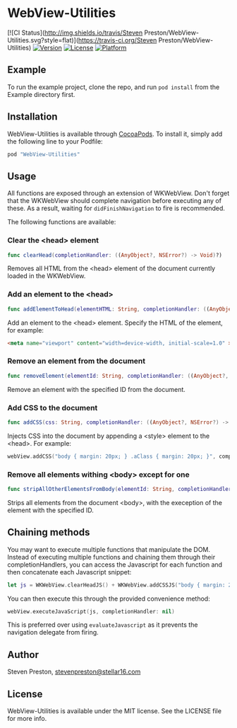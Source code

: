 # WebView-Utilities

[![CI Status](http://img.shields.io/travis/Steven Preston/WebView-Utilities.svg?style=flat)](https://travis-ci.org/Steven Preston/WebView-Utilities)
[![Version](https://img.shields.io/cocoapods/v/WebView-Utilities.svg?style=flat)](http://cocoapods.org/pods/WebView-Utilities)
[![License](https://img.shields.io/cocoapods/l/WebView-Utilities.svg?style=flat)](http://cocoapods.org/pods/WebView-Utilities)
[![Platform](https://img.shields.io/cocoapods/p/WebView-Utilities.svg?style=flat)](http://cocoapods.org/pods/WebView-Utilities)

## Example

To run the example project, clone the repo, and run `pod install` from the Example directory first.

## Installation

WebView-Utilities is available through [CocoaPods](http://cocoapods.org). To install
it, simply add the following line to your Podfile:

```ruby
pod "WebView-Utilities"
```

## Usage

All functions are exposed through an extension of WKWebView. Don't forget that the WKWebView should complete navigation before executing any of these. As a result, waiting for ```didFinishNavigation``` to fire is recommended.

The following functions are available:

### Clear the &lt;head&gt; element
```swift
func clearHead(completionHandler: ((AnyObject?, NSError?) -> Void)?)
```
Removes all HTML from the &lt;head&gt; element of the document currently loaded in the WKWebView.

### Add an element to the &lt;head&gt;
```swift
func addElementToHead(elementHTML: String, completionHandler: ((AnyObject?, NSError?) -> Void)?)
```
Add an element to the &lt;head&gt; element. Specify the HTML of the element, for example: 
```html
<meta name="viewport" content="width=device-width, initial-scale=1.0" >
```

### Remove an element from the document
```swift
func removeElement(elementId: String, completionHandler: ((AnyObject?, NSError?) -> Void)?)
```
Remove an element with the specified ID from the document.

### Add CSS to the document
```swift
func addCSS(css: String, completionHandler: ((AnyObject?, NSError?) -> Void)?)
```
Injects CSS into the document by appending a &lt;style&gt; element to the &lt;head&gt;. For example:
```swift
webView.addCSS("body { margin: 20px; } .aClass { margin: 20px; }", completionHandler: nil)
```

### Remove all elements withing &lt;body&gt; except for one
```swift
func stripAllOtherElementsFromBody(elementId: String, completionHandler: ((AnyObject?, NSError?) -> Void)?)
```
Strips all elements from the document &lt;body&gt;, with the exeception of the element with the specified ID.

## Chaining methods

You may want to execute multiple functions that manipulate the DOM. Instead of executing multiple functions and chaining them through their completionHandlers, you can access the Javascript for each function and then concatenate each Javascript snippet:
```swift
let js = WKWebView.clearHeadJS() + WKWebView.addCSSJS("body { margin: 20px }")
```
You can then execute this through the provided convenience method:
```swift
webView.executeJavaScript(js, completionHandler: nil)
```
This is preferred over using ```evaluateJavascript``` as it prevents the navigation delegate from firing.

## Author

Steven Preston, stevenpreston@stellar16.com

## License

WebView-Utilities is available under the MIT license. See the LICENSE file for more info.
